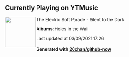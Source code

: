 ## Currently Playing on YTMusic

[<img align="left" width="100" src="https://lh3.googleusercontent.com/6qYwoluuV4_hIcqix3ZYYWU1egchSnVzOL1-lHA2tWxfhaoAgxEYI3JieTe8NHNUTTE_atcwOo06XH4">](https://music.youtube.com/watch?v=MStZVZZvy6I)

The Electric Soft Parade - Silent to the Dark

**Albums**: Holes in the Wall

Last updated at 03/09/2021 17:26

#### Generated with [20chan/github-now](https://github.com/20chan/github-now)


<!--
**20chan/20chan** is a ✨ _special_ ✨ repository because its `README.md` (this file) appears on your GitHub profile.

Here are some ideas to get you started:

- 🔭 I’m currently working on ...
- 🌱 I’m currently learning ...
- 👯 I’m looking to collaborate on ...
- 🤔 I’m looking for help with ...
- 💬 Ask me about ...
- 📫 How to reach me: ...
- 😄 Pronouns: ...
- ⚡ Fun fact: ...
-->
